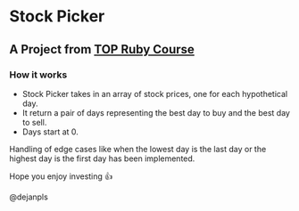 # Stock Picker

## A Project from <a href="https://www.theodinproject.com/lessons/ruby-stock-picker">TOP Ruby Course</a>

### How it works
* Stock Picker takes in an array of stock prices, one for each hypothetical day.
* It return a pair of days representing the best day to buy and the best day to sell.
* Days start at 0.

Handling of edge cases like when the lowest day is the last day or the highest day is the first day has been implemented. 

Hope you enjoy investing :+1:

@dejanpls